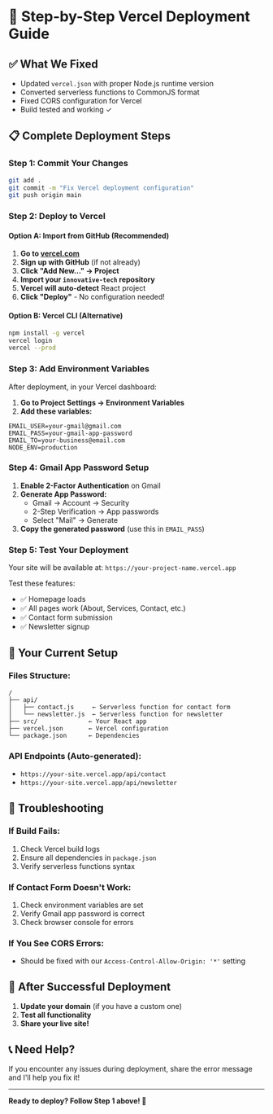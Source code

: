 # 🚀 Step-by-Step Vercel Deployment Guide

## ✅ What We Fixed

- Updated `vercel.json` with proper Node.js runtime version
- Converted serverless functions to CommonJS format
- Fixed CORS configuration for Vercel
- Build tested and working ✓

## 📋 Complete Deployment Steps

### **Step 1: Commit Your Changes**

```bash
git add .
git commit -m "Fix Vercel deployment configuration"
git push origin main
```

### **Step 2: Deploy to Vercel**

#### Option A: Import from GitHub (Recommended)

1. **Go to [vercel.com](https://vercel.com)**
2. **Sign up with GitHub** (if not already)
3. **Click "Add New..." → Project**
4. **Import your `innovative-tech` repository**
5. **Vercel will auto-detect** React project
6. **Click "Deploy"** - No configuration needed!

#### Option B: Vercel CLI (Alternative)

```bash
npm install -g vercel
vercel login
vercel --prod
```

### **Step 3: Add Environment Variables**

After deployment, in your Vercel dashboard:

1. **Go to Project Settings → Environment Variables**
2. **Add these variables:**

```env
EMAIL_USER=your-gmail@gmail.com
EMAIL_PASS=your-gmail-app-password
EMAIL_TO=your-business@email.com
NODE_ENV=production
```

### **Step 4: Gmail App Password Setup**

1. **Enable 2-Factor Authentication** on Gmail
2. **Generate App Password:**
   - Gmail → Account → Security
   - 2-Step Verification → App passwords
   - Select "Mail" → Generate
3. **Copy the generated password** (use this in `EMAIL_PASS`)

### **Step 5: Test Your Deployment**

Your site will be available at: `https://your-project-name.vercel.app`

Test these features:

- ✅ Homepage loads
- ✅ All pages work (About, Services, Contact, etc.)
- ✅ Contact form submission
- ✅ Newsletter signup

## 🎯 **Your Current Setup**

### **Files Structure:**

```
/
├── api/
│   ├── contact.js     ← Serverless function for contact form
│   └── newsletter.js  ← Serverless function for newsletter
├── src/              ← Your React app
├── vercel.json       ← Vercel configuration
└── package.json      ← Dependencies
```

### **API Endpoints (Auto-generated):**

- `https://your-site.vercel.app/api/contact`
- `https://your-site.vercel.app/api/newsletter`

## 🔧 **Troubleshooting**

### **If Build Fails:**

1. Check Vercel build logs
2. Ensure all dependencies in `package.json`
3. Verify serverless functions syntax

### **If Contact Form Doesn't Work:**

1. Check environment variables are set
2. Verify Gmail app password is correct
3. Check browser console for errors

### **If You See CORS Errors:**

- Should be fixed with our `Access-Control-Allow-Origin: '*'` setting

## 🎉 **After Successful Deployment**

1. **Update your domain** (if you have a custom one)
2. **Test all functionality**
3. **Share your live site!**

## 📞 **Need Help?**

If you encounter any issues during deployment, share the error message and I'll help you fix it!

---

**Ready to deploy? Follow Step 1 above! 🚀**

